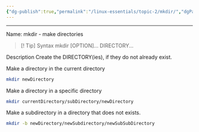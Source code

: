 ```yaml
---
{"dg-publish":true,"permalink":"/linux-essentials/topic-2/mkdir/","dgPassFrontmatter":true}
---
```


---
Name: mkdir - make directories

> [! Tip] Syntax
	mkdir [OPTION]... DIRECTORY...

Description
Create the DIRECTORY(ies), if they do not already exist.

Make a directory in the current directory
```bash
mkdir newDirectory
```

Make a directory in a specific directory
```bash
mkdir currentDirectory/subDirectory/newDirectory
```

Make a subdirectory in a directory that does not exists.
```bash
mkdir -b newDirectory/newSubdirectory/newSubSubDirectory
```